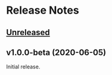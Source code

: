 # Release Notes

## [Unreleased](https://github.com/laravel/cashier-paddle/compare/v1.0.0-beta...master)


## v1.0.0-beta (2020-06-05)

Initial release.
